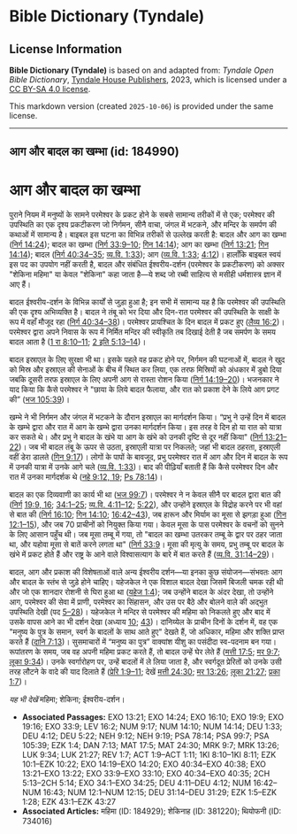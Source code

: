 # Bible Dictionary (Tyndale)

## License Information

**Bible Dictionary (Tyndale)** is based on and adapted from: _Tyndale Open Bible Dictionary_, [Tyndale House Publishers](https://tyndaleopenresources.com/), 2023, which is licensed under a [CC BY-SA 4.0 license](https://creativecommons.org/licenses/by-sa/4.0/legalcode.en).

This markdown version (created `2025-10-06`) is provided under the same license.



--------------------------------

## आग और बादल का खम्भा (id: 184990)

आग और बादल का खम्भा
===================

पुराने नियम में मनुष्यों के सामने परमेश्वर के प्रकट होने के सबसे सामान्य तरीकों में से एक; परमेश्वर की उपस्थिति का एक दृश्य प्रकटीकरण जो निर्गमन, सीनै वाचा, जंगल में भटकने, और मन्दिर के समर्पण की कथाओं में सामान्य है। बाइबल इस घटना का विभिन्न तरीकों से उल्लेख करती है: बादल और आग का खम्भा ([निर्ग 14:24](https://ref.ly/Exod14:24)); बादल का खम्भा ([निर्ग 33:9–10](https://ref.ly/Exod33:9-Exod33:10); [गिन 14:14](https://ref.ly/Num14:14)); आग का खम्भा ([निर्ग 13:21](https://ref.ly/Exod13:21); [गिन 14:14](https://ref.ly/Num14:14)); बादल ([निर्ग 40:34–35](https://ref.ly/Exod40:34-Exod40:35); [व्य.वि. 1:33](https://ref.ly/Deut1:33)); आग ([व्य.वि. 1:33](https://ref.ly/Deut1:33); [4:12](https://ref.ly/Deut4:12))। हालाँकि बाइबल स्वयं इस पद का उपयोग नहीं करती है, बादल और संबंधित ईश्वरीय\-दर्शन (परमेश्वर के प्रकटीकरण) को अक्सर "शेकिना महिमा" या केवल "शेकिना" कहा जाता है—ये शब्द जो रब्बी साहित्य से मसीही धर्मशास्त्र ज्ञान में आए हैं।

बादल ईश्वरीय\-दर्शन के विभिन्न कार्यों से जुड़ा हुआ है; इन सभी में सामान्य यह है कि परमेश्वर की उपस्थिति की एक दृश्य अभिव्यक्ति है। बादल ने तंबू को भर दिया और दिन\-रात परमेश्वर की उपस्थिति के साक्षी के रूप में वहाँ मौजूद रहा ([निर्ग 40:34–38](https://ref.ly/Exod40:34-Exod40:38))। परमेश्वर प्रायश्चित के दिन बादल में प्रकट हुए ([लैव्य 16:2](https://ref.ly/Lev16:2))। परमेश्वर द्वारा अपने निवास के रूप में निर्मित मन्दिर की स्वीकृति तब दिखाई देती है जब समर्पण के समय बादल आता है ([1 रा 8:10–11](https://ref.ly/1Kgs8:10-1Kgs8:11); [2 इति 5:13–14](https://ref.ly/2Chr5:13-2Chr5:14))।

बादल इस्राएल के लिए सुरक्षा भी था। इसके पहले वह प्रकट होने पर, निर्गमन की घटनाओं में, बादल ने खुद को मिस्र और इस्राएल की सेनाओं के बीच में स्थित कर लिया, एक तरफ मिस्रियों को अंधकार में डुबो दिया जबकि दूसरी तरफ इस्राएल के लिए अपनी आग से रास्ता रोशन किया ([निर्ग 14:19–20](https://ref.ly/Exod14:19-Exod14:20))। भजनकार ने याद किया कि कैसे परमेश्वर ने "छाया के लिये बादल फैलाया, और रात को प्रकाश देने के लिये आग प्रगट की” ([भज 105:39](https://ref.ly/Ps105:39))।

खम्भे ने भी निर्गमन और जंगल में भटकने के दौरान इस्राएल का मार्गदर्शन किया। “प्रभु ने उन्हें दिन में बादल के खम्भे द्वारा और रात में आग के खम्भे द्वारा उनका मार्गदर्शन किया। इस तरह वे दिन हो या रात को यात्रा कर सकते थे। और प्रभु ने बादल के खंभे या आग के खंभे को उनकी दृष्टि से दूर नहीं किया" ([निर्ग 13:21–22](https://ref.ly/Exod13:21-Exod13:22))। जब भी बादल तंबू के ऊपर से उठता, इस्राएली यात्रा पर निकलते; जहां भी बादल ठहरता, इस्राएली वहीं डेरा डालते ([गिन 9:17](https://ref.ly/Num9:17))। लोगों के पापों के बावजूद, प्रभु परमेश्वर रात में आग और दिन में बादल के रूप में उनकी यात्रा में उनके आगे चले ([व्य.वि. 1:33](https://ref.ly/Deut1:33))। बाद की पीढ़ियाँ बताती हैं कि कैसे परमेश्वर दिन और रात में उनका मार्गदर्शक थे ([नहे 9:12, 19](https://ref.ly/Neh9:12,Neh9:19); [Ps 78:14](https://ref.ly/Ps78:14))।

बादल का एक दिव्यवाणी का कार्य भी था ([भज 99:7](https://ref.ly/Ps99:7))। परमेश्वर ने न केवल सीनै पर बादल द्वारा बात की ([निर्ग](https://ref.ly/Exod19:9) [19:9, 16](https://ref.ly/Exod19:9,Exod19:16); [34:1–25](https://ref.ly/Exod34:1-Exod34:25); [व्य.वि. 4:11–12](https://ref.ly/Deut4:11-Deut4:12); [5:22](https://ref.ly/Deut5:22)), और उन्होंने इस्राएल के विद्रोह करने पर भी वहां से बात की ([निर्ग 16:10](https://ref.ly/Exod16:10); [गिन 14:10](https://ref.ly/Num14:10); [16:42–43](https://ref.ly/Num16:42-Num16:43)), जब हारून और मिर्याम का मूसा से झगड़ा हुआ ([गिन 12:1–15](https://ref.ly/Num12:1-Num12:15)), और जब 70 प्राचीनों को नियुक्त किया गया। केवल मूसा के पास परमेश्वर के वचनों को सुनने के लिए आसान पहुँच थी। जब मूसा तम्बू में गया, तो "बादल का खम्भा उतरकर तम्बू के द्वार पर ठहर जाता था, और यहोवा मूसा से बातें करने लगता था" ([निर्ग 33:9](https://ref.ly/Exod33:9)। मूसा की मृत्यु के समय, प्रभु तम्बू पर बादल के खंभे में प्रकट होते हैं और राष्ट्र के आने वाले विश्वासत्याग के बारे में बात करते हैं ([व्य.वि. 31:14–29](https://ref.ly/Deut31:14-Deut31:29))।

बादल, आग और प्रकाश की विशेषताओं वाले अन्य ईश्वरीय दर्शन—या इनका कुछ संयोजन—संभवतः आग और बादल के स्तंभ से जुड़े होने चाहिए। यहेजकेल ने एक विशाल बादल देखा जिसमें बिजली चमक रही थी और जो एक शानदार रोशनी से घिरा हुआ था ([यहेज 1:4](https://ref.ly/Ezek1:4)); जब उन्होंने बादल के अंदर देखा, तो उन्होंने आग, परमेश्वर की सेवा में प्राणी, परमेश्वर का सिंहासन, और उस पर बैठे और बोलने वाले की अद्भुत उपस्थिति देखी (पद [5–28](https://ref.ly/Ezek1:5-Ezek1:28))। यहेजकेल ने मन्दिर से परमेश्वर की महिमा को निकलते हुए और बाद में उसके वापस आने का भी दर्शन देखा (अध्याय [10](https://ref.ly/Ezek10:1-Ezek10:22); [43](https://ref.ly/Ezek43:1-Ezek43:27))। दानिय्येल के प्राचीन दिनों के दर्शन में, वह एक "मनुष्य के पुत्र के समान, स्वर्ग के बादलों के साथ आते हुए" देखते हैं, जो अधिकार, महिमा और शक्ति प्राप्त करते हैं ([दानि 7:13](https://ref.ly/Dan7:13))। सुसमाचारों में “मनुष्य का पुत्र” वाक्यांश यीशु का पसंदीदा स्व\-पदनाम बन गया। रूपांतरण के समय, जब वह अपनी महिमा प्रकट करते हैं, तो बादल उन्हें घेर लेते हैं ([मत्ती 17:5](https://ref.ly/Matt17:5); [मर 9:7](https://ref.ly/Mark9:7); [लूका 9:34](https://ref.ly/Luke9:34))। उनके स्वर्गारोहण पर, उन्हें बादलों में ले लिया जाता है, और स्वर्गदूत प्रेरितों को उनके उसी तरह लौटने के वादे की याद दिलाते हैं ([प्रेरि 1:9–11](https://ref.ly/Acts1:9-Acts1:11); देखें [मत्ती 24:30](https://ref.ly/Matt24:30); [मर 13:26](https://ref.ly/Mark13:26); [लूका 21:27](https://ref.ly/Luke21:27); [प्रका 1:7](https://ref.ly/Rev1:7))।

*यह भी देखें* महिमा; शेकिना; ईश्वरीय\-दर्शन।

* **Associated Passages:** EXO 13:21; EXO 14:24; EXO 16:10; EXO 19:9; EXO 19:16; EXO 33:9; LEV 16:2; NUM 9:17; NUM 14:10; NUM 14:14; DEU 1:33; DEU 4:12; DEU 5:22; NEH 9:12; NEH 9:19; PSA 78:14; PSA 99:7; PSA 105:39; EZK 1:4; DAN 7:13; MAT 17:5; MAT 24:30; MRK 9:7; MRK 13:26; LUK 9:34; LUK 21:27; REV 1:7; ACT 1:9–ACT 1:11; 1KI 8:10–1KI 8:11; EZK 10:1–EZK 10:22; EXO 14:19–EXO 14:20; EXO 40:34–EXO 40:38; EXO 13:21–EXO 13:22; EXO 33:9–EXO 33:10; EXO 40:34–EXO 40:35; 2CH 5:13–2CH 5:14; EXO 34:1–EXO 34:25; DEU 4:11–DEU 4:12; NUM 16:42–NUM 16:43; NUM 12:1–NUM 12:15; DEU 31:14–DEU 31:29; EZK 1:5–EZK 1:28; EZK 43:1–EZK 43:27
* **Associated Articles:** महिमा (ID: 184929); शेकिनाह (ID: 381220); थियोफनी (ID: 734016)

